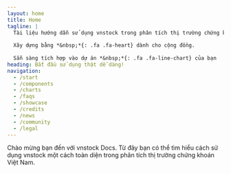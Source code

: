 ```yaml
---
layout: home
title: Home
tagline: |
  Tài liệu hướng dẫn sử dụng vnstock trong phân tích thị trường chứng khoán Việt Nam
  
  Xây dựng bằng *&nbsp;*{: .fa .fa-heart} dành cho cộng đồng.
  
  Sẵn sàng tích hợp vào dự án *&nbsp;*{: .fa .fa-line-chart} của bạn
heading: Bắt đầu sử dụng thật dễ dàng!
navigation:
  - /start
  - /components
  - /charts
  - /faqs
  - /showcase
  - /credits
  - /news
  - /community
  - /legal
---
```


Chào mừng bạn đến với vnstock Docs.
Từ đây bạn có thể tìm hiểu cách sử dụng vnstock một cách toàn diện trong phân tích thị trường chứng khoán Việt Nam.

<!-- <div class="cta-container">

[*&nbsp;*{: .fa .fa-cloud-download} Download Now][PRETTYDOCS]{: .btn .btn-primary .btn-cta}
[*&nbsp;*{: .fa .fa-github} Use in GitHub Pages][GHPAGES]{: .btn .btn-green .btn-primary .btn-cta}

</div> -->

<!-- [PRETTYDOCS]: https://themes.3rdwavemedia.com/website-templates/prettydocs-free-bootstrap-theme-developers-and-startups/
[GHPAGES]: https://github.com/LeakyAbstractions/pretty-docs/tree/gh-pages -->
